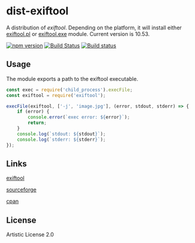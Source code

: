 # dist-exiftool
A distribution of _exiftool_. Depending on the platform, it will install
either [exiftool.pl](https://www.npmjs.com/package/exiftool.pl) or
[exiftool.exe](https://www.npmjs.com/package/exiftool.exe) module.
Current version is 10.53.

[![npm version](https://badge.fury.io/js/dist-exiftool.svg)](https://badge.fury.io/js/dist-exiftool)
[![Build Status](https://travis-ci.org/Sobesednik/dist-exiftool.svg?branch=master)](https://travis-ci.org/Sobesednik/dist-exiftool)
[![Build status](https://ci.appveyor.com/api/projects/status/7vc08npcgna2xgjt/branch/master?svg=true)](https://ci.appveyor.com/project/zavr-1/dist-exiftool/branch/master)

## Usage
The module exports a path to the exiftool executable.

```js
const exec = require('child_process').execFile;
const exiftool = require('exiftool');

execFile(exiftool, ['-j', 'image.jpg'], (error, stdout, stderr) => {
	if (error) {
		console.error(`exec error: ${error}`);
		return;
	}
	console.log(`stdout: ${stdout}`);
	console.log(`stderr: ${stderr}`);
});
```

## Links
[exiftool](http://www.sno.phy.queensu.ca/~phil/exiftool/)

[sourceforge](https://sourceforge.net/projects/exiftool/)

[cpan](http://search.cpan.org/~exiftool/)

## License
Artistic License 2.0
